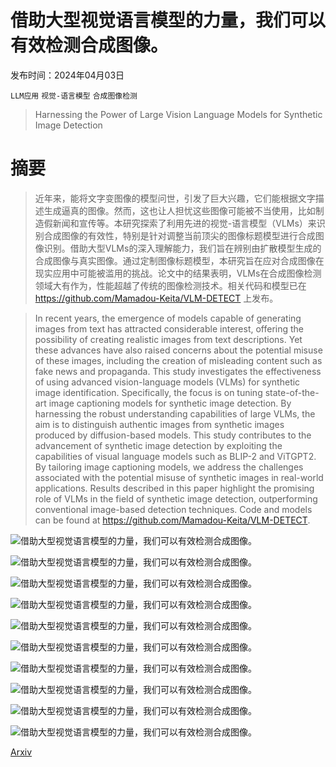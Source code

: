 # 借助大型视觉语言模型的力量，我们可以有效检测合成图像。

发布时间：2024年04月03日

`LLM应用` `视觉-语言模型` `合成图像检测`

> Harnessing the Power of Large Vision Language Models for Synthetic Image Detection

# 摘要

> 近年来，能将文字变图像的模型问世，引发了巨大兴趣，它们能根据文字描述生成逼真的图像。然而，这也让人担忧这些图像可能被不当使用，比如制造假新闻和宣传等。本研究探索了利用先进的视觉-语言模型（VLMs）来识别合成图像的有效性，特别是针对调整当前顶尖的图像标题模型进行合成图像识别。借助大型VLMs的深入理解能力，我们旨在辨别由扩散模型生成的合成图像与真实图像。通过定制图像标题模型，本研究旨在应对合成图像在现实应用中可能被滥用的挑战。论文中的结果表明，VLMs在合成图像检测领域大有作为，性能超越了传统的图像检测技术。相关代码和模型已在 https://github.com/Mamadou-Keita/VLM-DETECT 上发布。

> In recent years, the emergence of models capable of generating images from text has attracted considerable interest, offering the possibility of creating realistic images from text descriptions. Yet these advances have also raised concerns about the potential misuse of these images, including the creation of misleading content such as fake news and propaganda. This study investigates the effectiveness of using advanced vision-language models (VLMs) for synthetic image identification. Specifically, the focus is on tuning state-of-the-art image captioning models for synthetic image detection. By harnessing the robust understanding capabilities of large VLMs, the aim is to distinguish authentic images from synthetic images produced by diffusion-based models. This study contributes to the advancement of synthetic image detection by exploiting the capabilities of visual language models such as BLIP-2 and ViTGPT2. By tailoring image captioning models, we address the challenges associated with the potential misuse of synthetic images in real-world applications. Results described in this paper highlight the promising role of VLMs in the field of synthetic image detection, outperforming conventional image-based detection techniques. Code and models can be found at https://github.com/Mamadou-Keita/VLM-DETECT.

![借助大型视觉语言模型的力量，我们可以有效检测合成图像。](../../../paper_images/2404.02726/BLIP2-2.png)

![借助大型视觉语言模型的力量，我们可以有效检测合成图像。](../../../paper_images/2404.02726/Lora.png)

![借助大型视觉语言模型的力量，我们可以有效检测合成图像。](../../../paper_images/2404.02726/00000177_real.png)

![借助大型视觉语言模型的力量，我们可以有效检测合成图像。](../../../paper_images/2404.02726/007688_ADM.png)

![借助大型视觉语言模型的力量，我们可以有效检测合成图像。](../../../paper_images/2404.02726/sample_000161_LDM.png)

![借助大型视觉语言模型的力量，我们可以有效检测合成图像。](../../../paper_images/2404.02726/004224_DDPM.png)

![借助大型视觉语言模型的力量，我们可以有效检测合成图像。](../../../paper_images/2404.02726/007953_IDDPM.png)

![借助大型视觉语言模型的力量，我们可以有效检测合成图像。](../../../paper_images/2404.02726/bed5006_SD.png)

![借助大型视觉语言模型的力量，我们可以有效检测合成图像。](../../../paper_images/2404.02726/0-9514_PNDM.png)

![借助大型视觉语言模型的力量，我们可以有效检测合成图像。](../../../paper_images/2404.02726/bedroom_5317_GLIDE.png)

[Arxiv](https://arxiv.org/abs/2404.02726)